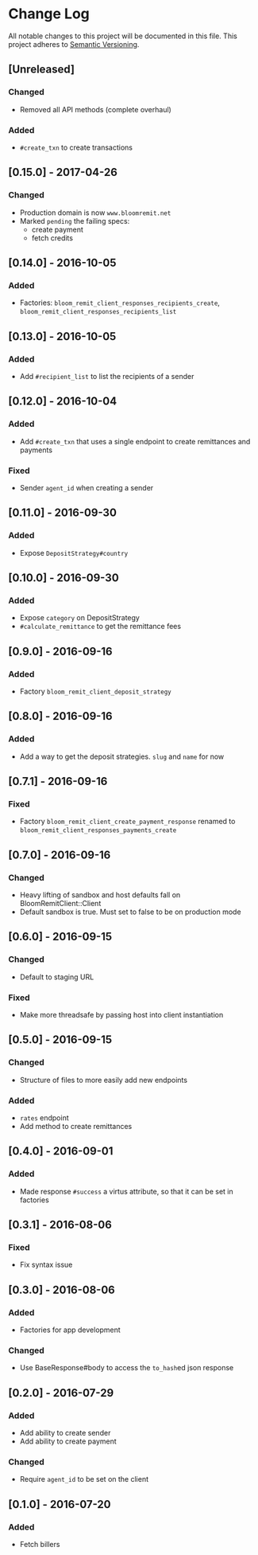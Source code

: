 # Change Log
All notable changes to this project will be documented in this file.
This project adheres to [Semantic Versioning](http://semver.org/).

## [Unreleased]
### Changed
- Removed all API methods (complete overhaul)

### Added
- `#create_txn` to create transactions

## [0.15.0] - 2017-04-26
### Changed
- Production domain is now `www.bloomremit.net`
- Marked `pending` the failing specs:
  - create payment
  - fetch credits

## [0.14.0] - 2016-10-05
### Added
- Factories: `bloom_remit_client_responses_recipients_create`, `bloom_remit_client_responses_recipients_list`

## [0.13.0] - 2016-10-05
### Added
- Add `#recipient_list` to list the recipients of a sender

## [0.12.0] - 2016-10-04
### Added
- Add `#create_txn` that uses a single endpoint to create remittances and payments

### Fixed
- Sender `agent_id` when creating a sender

## [0.11.0] - 2016-09-30
### Added
- Expose `DepositStrategy#country`

## [0.10.0] - 2016-09-30
### Added
- Expose `category` on DepositStrategy
- `#calculate_remittance` to get the remittance fees

## [0.9.0] - 2016-09-16
### Added
- Factory `bloom_remit_client_deposit_strategy`

## [0.8.0] - 2016-09-16
### Added
- Add a way to get the deposit strategies. `slug` and `name` for now

## [0.7.1] - 2016-09-16
### Fixed
- Factory `bloom_remit_client_create_payment_response` renamed to `bloom_remit_client_responses_payments_create`

## [0.7.0] - 2016-09-16
### Changed
- Heavy lifting of sandbox and host defaults fall on BloomRemitClient::Client
- Default sandbox is true. Must set to false to be on production mode

## [0.6.0] - 2016-09-15
### Changed
- Default to staging URL

### Fixed
- Make more threadsafe by passing host into client instantiation

## [0.5.0] - 2016-09-15
### Changed
- Structure of files to more easily add new endpoints

### Added
- `rates` endpoint
- Add method to create remittances

## [0.4.0] - 2016-09-01
### Added
- Made response `#success` a virtus attribute, so that it can be set in factories

## [0.3.1] - 2016-08-06
### Fixed
- Fix syntax issue

## [0.3.0] - 2016-08-06
### Added
- Factories for app development

### Changed
- Use BaseResponse#body to access the `to_hash`ed json response

## [0.2.0] - 2016-07-29
### Added
- Add ability to create sender
- Add ability to create payment

### Changed
- Require `agent_id` to be set on the client

## [0.1.0] - 2016-07-20
### Added
- Fetch billers
